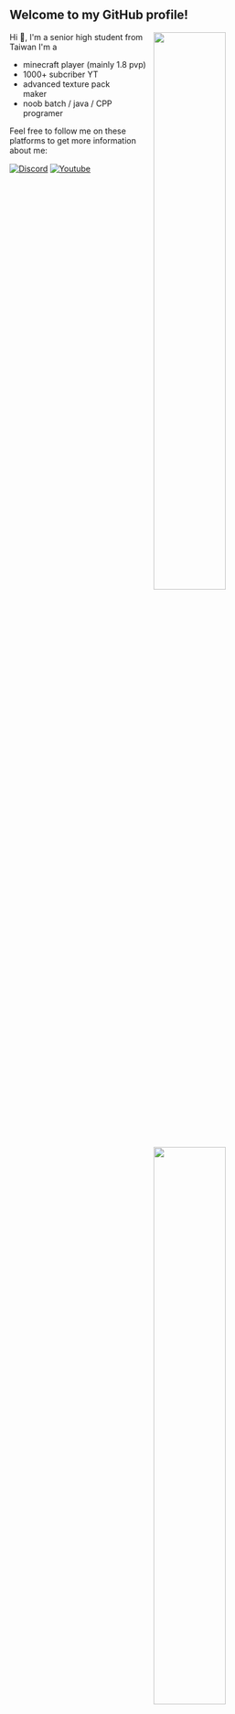 ## Welcome to my GitHub profile! <img src="https://komarev.com/ghpvc/?username=RTX4O9O" alt="" />

<img width="50%" align="right" src="https://github-readme-stats.vercel.app/api?username=RTX4O9O&count_private=true&include_all_commits=true&show_icons=true&theme=dark&icon_color=fff&hide_border=true">
<img width="50%" align="right" src="https://github-readme-stats.vercel.app/api/top-langs?username=RTX4O9O&theme=dark&hide_border=true&layout=compact&langs_count=6">

Hi 👋, I'm a senior high student from Taiwan
I'm a 
- minecraft player (mainly 1.8 pvp)
- 1000+ subcriber YT
- advanced texture pack maker‎   
- noob batch / java / CPP programer

Feel free to follow me on these platforms to get more information about me:

<a href="https://discord.gg/K35PZSHbSU" target="_blank"><img align="center" alt="Discord" src="https://img.shields.io/badge/-Discord-5865f2?style=flat&logo=discord&logoColor=white" /></a> <a href="https://www.youtube.com/@RTX4090" target="_blank"><img align="center" alt="Youtube" src="https://img.shields.io/badge/-YouTube-ff0000?style=flat&logo=youtube&logoColor=white" /></a> 

